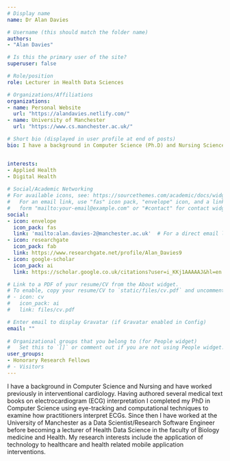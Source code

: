 ```yaml
---
# Display name
name: Dr Alan Davies

# Username (this should match the folder name)
authors:
- "Alan Davies"

# Is this the primary user of the site?
superuser: false

# Role/position
role: Lecturer in Health Data Sciences

# Organizations/Affiliations
organizations:
- name: Personal Website
  url: "https://alandavies.netlify.com/"
- name: University of Manchester
  url: "https://www.cs.manchester.ac.uk/"

# Short bio (displayed in user profile at end of posts)
bio: I have a background in Computer Science (Ph.D) and Nursing Science (BSc) as well as industrial experience as both a software engineer/app developer and cardiac nurse. I combine these skills in my teaching of Health Data Science and my research on digital health interventions.


interests:
- Applied Health
- Digital Health
  
# Social/Academic Networking
# For available icons, see: https://sourcethemes.com/academic/docs/widgets/#icons
#   For an email link, use "fas" icon pack, "envelope" icon, and a link in the
#   form "mailto:your-email@example.com" or "#contact" for contact widget.
social:
- icon: envelope
  icon_pack: fas
  link: 'mailto:alan.davies-2@manchester.ac.uk'  # For a direct email link, use "mailto:test@example.org".
- icon: researchgate
  icon_pack: fab
  link: https://www.researchgate.net/profile/Alan_Davies9
- icon: google-scholar
  icon_pack: ai
  link: https://scholar.google.co.uk/citations?user=i_KKj1AAAAAJ&hl=en

# Link to a PDF of your resume/CV from the About widget.
# To enable, copy your resume/CV to `static/files/cv.pdf` and uncomment the lines below.  
# - icon: cv
#   icon_pack: ai
#   link: files/cv.pdf

# Enter email to display Gravatar (if Gravatar enabled in Config)
email: ""
  
# Organizational groups that you belong to (for People widget)
#   Set this to `[]` or comment out if you are not using People widget.  
user_groups:
- Honorary Research Fellows
# - Visitors
---
```


I have a background in Computer Science and Nursing and have worked previously in interventional cardiology. Having authored several medical text books on electrocardiogram (ECG) interpretation I completed my PhD in Computer Science using eye-tracking and computational techniques to examine how practitioners interpret ECGs. Since then I have worked at the University of Manchester as a Data Scientist/Research Software Engineer before becoming a lecturer of Health Data Science in the faculty of Biology medicine and Health. My research interests include the application of technology to healthcare and health related mobile application interventions.